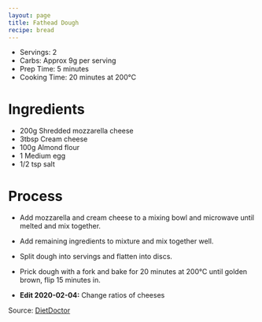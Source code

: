 ```yaml
---
layout: page
title: Fathead Dough
recipe: bread
---
```


* Servings: 2
* Carbs: Approx 9g per serving
* Prep Time: 5 minutes
* Cooking Time: 20 minutes at 200&deg;C

# Ingredients
* 200g Shredded mozzarella cheese
* 3tbsp Cream cheese
* 100g Almond flour
* 1 Medium egg
* 1/2 tsp salt

# Process
* Add mozzarella and cream cheese to a mixing bowl and microwave until melted and mix together.
* Add remaining ingredients to mixture and mix together well.
* Split dough into servings and flatten into discs.
* Prick dough with a fork and bake for 20 minutes at 200&deg;C until golden brown, flip 15 minutes in.

* **Edit 2020-02-04:** Change ratios of cheeses

Source: [DietDoctor](https://www.dietdoctor.com/recipes/fat-head-pizza/)